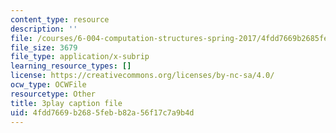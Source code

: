 ```yaml
---
content_type: resource
description: ''
file: /courses/6-004-computation-structures-spring-2017/4fdd7669b2685febb82a56f17c7a9b4d_VHVsCE9XmQk.vtt
file_size: 3679
file_type: application/x-subrip
learning_resource_types: []
license: https://creativecommons.org/licenses/by-nc-sa/4.0/
ocw_type: OCWFile
resourcetype: Other
title: 3play caption file
uid: 4fdd7669-b268-5feb-b82a-56f17c7a9b4d
---
```

